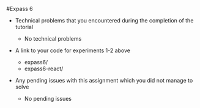 #Expass 6
- Technical problems that you encountered during the completion of the tutorial
    - No technical problems

- A link to your code for experiments 1-2 above
    - expass6/ 
    - expass6-react/

- Any pending issues with this assignment which you did not manage to solve
    - No pending issues